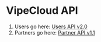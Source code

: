 VipeCloud API
=============

1. Users go here: [Users API v2.0](vipecloud_users_v2_0.md)
2. Partners go here: [Partner API v1.1](partners_v1_1.md)
